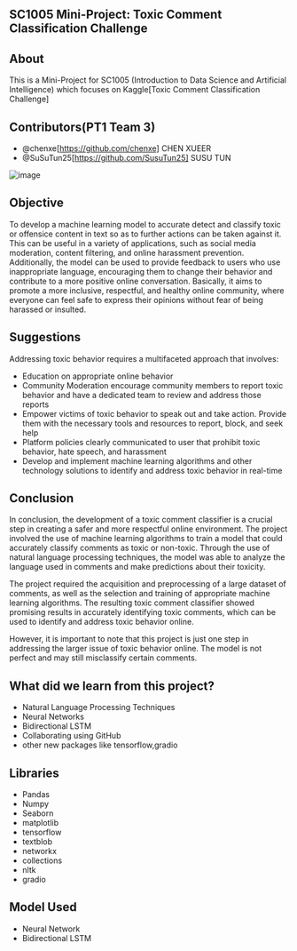 ## SC1005 Mini-Project: Toxic Comment Classification Challenge

## About
This is a Mini-Project for SC1005 (Introduction to Data Science and Artificial Intelligence) which focuses on Kaggle[Toxic Comment Classification Challenge]

## Contributors(PT1 Team 3)
 - @chenxe[https://github.com/chenxe]           CHEN XUEER
 - @SuSuTun25[https://github.com/SusuTun25]     SUSU TUN

![image](https://img.freepik.com/premium-vector/isometric-cyberbullying-horizontal-concept-with-toxic-comments-emotional-abuse-vector-illustration_1284-75227.jpg?w=2000)

## Objective
To develop a machine learning model to accurate detect and classify toxic or offensice content in text so as to further actions can be taken against it.
This can be useful in a variety of applications, such as social media moderation, content filtering, and online harassment prevention. Additionally, the model can be used to provide feedback to users who use inappropriate language, encouraging them to change their behavior and contribute to a more positive online conversation. Basically, it aims to promote a more inclusive, respectful, and healthy online community, where everyone can feel safe to express their opinions without fear of being harassed or insulted.

## Suggestions
Addressing toxic behavior requires a multifaceted approach that involves:
- Education on appropriate online behavior
- Community Moderation encourage community members to report toxic behavior and have a dedicated team to review and address those reports
- Empower victims of toxic behavior to speak out and take action. Provide them with the necessary tools and resources to report, block, and seek help
- Platform policies clearly communicated to user that prohibit toxic behavior, hate speech, and harassment
- Develop and implement machine learning algorithms and other technology solutions to identify and address toxic behavior in real-time

## Conclusion
In conclusion, the development of a toxic comment classifier is a crucial step in creating a safer and more respectful online environment. The project involved the use of machine learning algorithms to train a model that could accurately classify comments as toxic or non-toxic. Through the use of natural language processing techniques, the model was able to analyze the language used in comments and make predictions about their toxicity.

The project required the acquisition and preprocessing of a large dataset of comments, as well as the selection and training of appropriate machine learning algorithms. The resulting toxic comment classifier showed promising results in accurately identifying toxic comments, which can be used to identify and address toxic behavior online.

However, it is important to note that this project is just one step in addressing the larger issue of toxic behavior online. The model is not perfect and may still misclassify certain comments.

## What did we learn from this project?
- Natural Language Processing Techniques
- Neural Networks
- Bidirectional LSTM
- Collaborating using GitHub
- other new packages like tensorflow,gradio

## Libraries
- Pandas
- Numpy
- Seaborn
- matplotlib
- tensorflow
- textblob
- networkx
- collections
- nltk
- gradio

##  Model Used
- Neural Network
- Bidirectional LSTM
